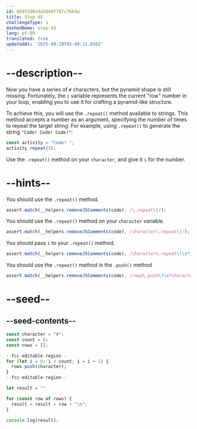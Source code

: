 ```yaml
---
id: 660f280dda5040f707c76b4a
title: Step 45
challengeType: 1
dashedName: step-45
lang: pt-BR
translated: true
updatedAt: '2025-09-29T05:49:21.856Z'
---
```


# --description--

Now you have a series of `#` characters, but the pyramid shape is still missing. Fortunately, the `i` variable represents the current "row" number in your loop, enabling you to use it for crafting a pyramid-like structure.

To achieve this, you will use the `.repeat()` method available to strings. This method accepts a number as an argument, specifying the number of times to repeat the target string. For example, using `.repeat()` to generate the string `"Code! Code! Code!"`:

```js
const activity = "Code! ";
activity.repeat(3);
```

Use the `.repeat()` method on your `character`, and give it `i` for the number.

# --hints--

You should use the `.repeat()` method.

```js
assert.match(__helpers.removeJSComments(code), /\.repeat\(/);
```

You should use the `.repeat()` method on your `character` variable.

```js
assert.match(__helpers.removeJSComments(code), /character\.repeat\(/);
```

You should pass `i` to your `.repeat()` method.

```js
assert.match(__helpers.removeJSComments(code), /character\.repeat\(\s*i\s*\)/)
```

You should use the `.repeat()` method in the `.push()` method

```js
assert.match(__helpers.removeJSComments(code), /rows\.push\(\s*character\.repeat\(\s*i\s*\)\s*\)/);
```

# --seed--

## --seed-contents--

```js
const character = "#";
const count = 8;
const rows = [];

--fcc-editable-region--
for (let i = 0; i < count; i = i + 1) {
  rows.push(character);
}
--fcc-editable-region--

let result = ""

for (const row of rows) {
  result = result + row + "\n";
}

console.log(result);
```
